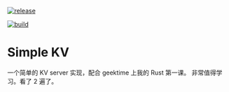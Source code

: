 [![release](https://github.com/tyrchen/simple-kv/actions/workflows/release.yml/badge.svg)](https://github.com/tyrchen/simple-kv/actions/workflows/release.yml)

[![build](https://github.com/tyrchen/simple-kv/actions/workflows/build.yml/badge.svg?branch=master)](https://github.com/tyrchen/simple-kv/actions/workflows/build.yml)

# Simple KV

一个简单的 KV server 实现，配合 geektime 上我的 Rust 第一课。
非常值得学习。看了 2 遍了。